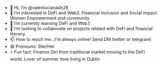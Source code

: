 - 👋 Hi, I’m @valenlucianade26
- 👀 I’m interested in DeFi and Web3. Financial Inclusion and Social impact. Women Empowerment and community.
- 🌱 I’m currently learning DeFi and Web3
- 💞️ I’m looking to collaborate on projects related with DeFi and financial literacy.
- 📫 How to reach me...I'm always online! Send DM twitter or telegraml
- 😄 Pronouns: She/Her
- ⚡ Fun fact: Finance Girl from traditional market moving to the DeFi world. Lover of summer time living in Dublin.

<!---
valenlucianade26/valenlucianade26 is a ✨ special ✨ repository because its `README.md` (this file) appears on your GitHub profile.
You can click the Preview link to take a look at your changes.
--->
